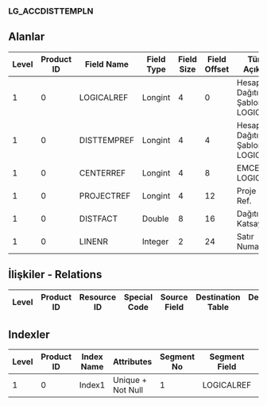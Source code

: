 ### LG_ACCDISTTEMPLN

## Alanlar

**Level**|**Product ID**|**Field Name**|**Field Type**|**Field Size**|**Field Offset**|**Türkçe Açıklama**|**Expression**
-----|-----|-----|-----|-----|-----|-----|-----
1|0|LOGICALREF|Longint|4|0|Hesap Dağıtım Şablonu LOGICALREF|ACCDISTTEMP LOGICALREF
1|0|DISTTEMPREF|Longint|4|4|Hesap Dağıtım Şablonu LOGICALREF|ACCDISTTEMP LOGICALREF
1|0|CENTERREF|Longint|4|8|EMCENTER LOGICALREF|EMCENTER LOGICALREF
1|0|PROJECTREF|Longint|4|12|Proje Log. Ref.|PROJECT LOGICALREF
1|0|DISTFACT|Double|8|16|Dağıtım Katsayısı|Distribution Factor
1|0|LINENR|Integer|2|24|Satır Numarası|Line Number

## İlişkiler - Relations
**Level**|**Product ID**|**Resource ID**|**Special Code**|**Source Field**|**Destination Table**|**Destination Field**|**Relation Type**|**Extra Condition**
-----|-----|-----|-----|-----|-----|-----|-----|-----

## Indexler
**Level**|**Product ID**|**Index Name**|**Attributes**|**Segment No**|**Segment Field**|**Sense**
-----|-----|-----|-----|-----|-----|-----
1|0|Index1|Unique + Not Null|1|LOGICALREF|Ascending
